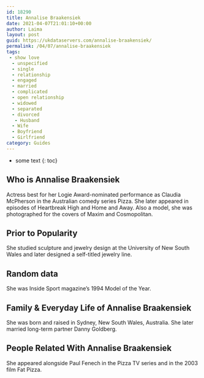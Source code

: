 ```yaml
---
id: 18290
title: Annalise Braakensiek
date: 2021-04-07T21:01:10+00:00
author: Laima
layout: post
guid: https://ukdataservers.com/annalise-braakensiek/
permalink: /04/07/annalise-braakensiek
tags:
 - show love
  - unspecified
  - single
  - relationship
  - engaged
  - married
  - complicated
  - open relationship
  - widowed
  - separated
  - divorced
   - Husband
  - Wife
  - Boyfriend
  - Girlfriend
category: Guides
---
```


* some text
{: toc}


## Who is Annalise Braakensiek
                  
                  
                  
Actress best for her Logie Award-nominated performance as Claudia McPherson in the Australian comedy series Pizza. She later appeared in episodes of Heartbreak High and Home and Away. Also a model, she was photographed for the covers of Maxim and Cosmopolitan.
                  
              
            
              
            
                
                
                
## Prior to Popularity
                  
                  
                  
She studied sculpture and jewelry design at the University of New South Wales and later designed a self-titled jewelry line.
                  
              
            
              
            
                
                
                
## Random data
                  
                  
                  
She was Inside Sport magazine&#8217;s 1994 Model of the Year.
                  
              
            
              
            
                
                
                
## Family & Everyday Life of Annalise Braakensiek
                  
                  
                  
She was born and raised in Sydney, New South Wales, Australia. She later married long-term partner Danny Goldberg.
                  
              
            
              
            
                
                
                
## People Related With Annalise Braakensiek
                  
                  
                  
She appeared alongside Paul Fenech in the Pizza TV series and in the 2003 film Fat Pizza.
                  
              
            
              
            
                
              
            
              
              
            
            
              
            
          
          
          